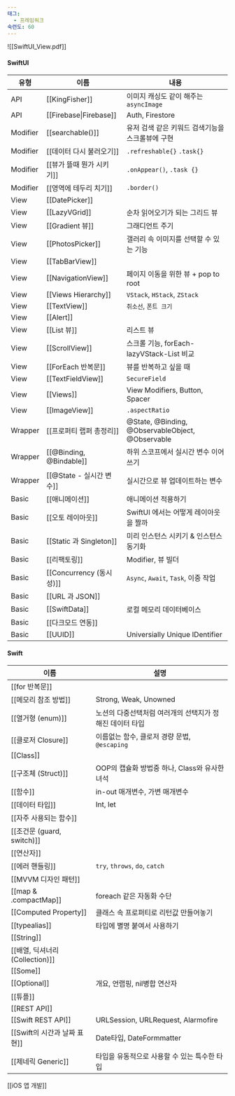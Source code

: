 ```yaml
---
태그:
  - 프레임워크
숙련도: 60
---
```

![[SwiftUI_View.pdf]]

#### SwiftUI

|유형|이름|내용|
|---|---|---|
|API|[[KingFisher]]|이미지 캐싱도 같이 해주는 `asyncImage`|
|API|[[Firebase\|Firebase]]|Auth, Firestore|
|Modifier|[[searchable()]]|유저 검색 같은 키워드 검색기능을 스크롤뷰에 구현|
|Modifier|[[데이터 다시 불러오기]]|`.refreshable{}` `.task{}`|
|Modifier|[[뷰가 뜰때 뭔가 시키기]]|`.onAppear()`, `.task {}`|
|Modifier|[[영역에 테두리 치기]]|`.border()`|
|View|[[DatePicker]]||
|View|[[LazyVGrid]]|순차 읽어오기가 되는 그리드 뷰|
|View|[[Gradient 뷰]]|그래디언트 주기|
|View|[[PhotosPicker]]|갤러리 속 이미지를 선택할 수 있는 기능|
|View|[[TabBarView]]||
|View|[[NavigationView]]|페이지 이동을 위한 뷰 + pop to root|
|View|[[Views Hierarchy]]|`VStack`, `HStack`, `ZStack`|
|View|[[TextView]]|`취소선`, `폰트 크기`|
|View|[[Alert]]||
|View|[[List 뷰]]|리스트 뷰|
|View|[[ScrollView]]|스크롤 기능, forEach-lazyVStack-List 비교|
|View|[[ForEach 반복문]]|뷰를 반복하고 싶을 때|
|View|[[TextFieldView]]|`SecureField`|
|View|[[Views]]|View Modifiers, Button, Spacer|
|View|[[ImageView]]|`.aspectRatio`|
|Wrapper|[[프로퍼티 랩퍼 총정리]]|@State, @Binding, @ObservableObject, @Observable|
|Wrapper|[[@Binding, @Bindable]]|하위 스코프에서 실시간 변수 이어쓰기|
|Wrapper|[[@State - 실시간 변수]]|실시간으로 뷰 업데이트하는 변수|
|Basic|[[애니메이션]]|애니메이션 적용하기|
|Basic|[[오토 레이아웃]]|SwiftUI 에서는 어떻게 레이아웃을 짤까|
|Basic|[[Static 과 Singleton]]|미리 인스턴스 시키기 & 인스턴스 동기화|
|Basic|[[리팩토링]]|Modifier, 뷰 빌더|
|Basic|[[Concurrency (동시성)]]|`Async`, `Await`, `Task`, 이중 작업|
|Basic|[[URL 과 JSON]]||
|Basic|[[SwiftData]]|로컬 메모리 데이터베이스|
|Basic|[[다크모드 연동]]||
|Basic|[[UUID]]|Universially Unique IDentifier|

  
  

#### Swift

|이름|설명|
|---|---|
|[[for 반복문]]||
|[[메모리 참조 방법]]|Strong, Weak, Unowned|
|[[열거형 (enum)]]|노션의 다중선택처럼 여러개의 선택지가 정해진 데이터 타입|
|[[클로저 Closure]]|이름없는 함수, 클로저 경량 문법, `@escaping`|
|[[Class]]||
|[[구조체 (Struct)]]|OOP의 캡슐화 방법중 하나, Class와 유사한 녀석|
|[[함수]]|in-out 매개변수, 가변 매개변수|
|[[데이터 타입]]|Int, let|
|[[자주 사용되는 함수]]||
|[[조건문 (guard, switch)]]||
|[[연산자]]||
|[[에러 핸들링]]|`try`, `throws`, `do`, `catch`|
|[[MVVM 디자인 패턴]]||
|[[map & .compactMap]]|foreach 같은 자동화 수단|
|[[Computed Property]]|클래스 속 프로퍼티로 리턴값 만들어놓기|
|[[typealias]]|타입에 별명 붙여서 사용하기|
|[[String]]||
|[[배열, 딕셔너리 (Collection)]]||
|[[Some]]||
|[[Optional]]|개요, 언랩핑, nil병합 연산자|
|[[튜플]]||
|[[REST API]]||
|[[Swift REST API]]|URLSession, URLRequest, Alarmofire|
|[[Swift의 시간과 날짜 표현]]|Date타입, DateFormmatter|
|[[제네릭 Generic]]|타입을 유동적으로 사용할 수 있는 특수한 타입|

  
  

[[iOS 앱 개발]]
